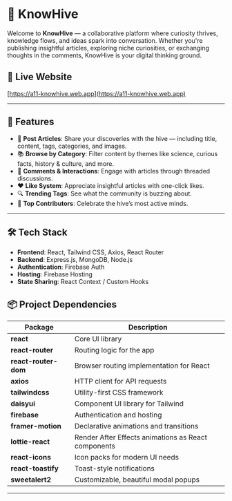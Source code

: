 # 🐝 KnowHive

Welcome to **KnowHive** — a collaborative platform where curiosity thrives, knowledge flows, and ideas spark into conversation. Whether you're publishing insightful articles, exploring niche curiosities, or exchanging thoughts in the comments, KnowHive is your digital thinking ground.

## 🔗 Live Website
[https://a11-knowhive.web.app](https://a11-knowhive.web.app)

---

## 🌟 Features

- 📝 **Post Articles**: Share your discoveries with the hive — including title, content, tags, categories, and images.
- 📚 **Browse by Category**: Filter content by themes like science, curious facts, history & culture, and more.
- 💬 **Comments & Interactions**: Engage with articles through threaded discussions.
- ❤️ **Like System**: Appreciate insightful articles with one-click likes.
- 🔍 **Trending Tags**: See what the community is buzzing about.
- 🧠 **Top Contributors**: Celebrate the hive’s most active minds.

---

## 🛠️ Tech Stack

- **Frontend**: React, Tailwind CSS, Axios, React Router
- **Backend**: Express.js, MongoDB, Node.js
- **Authentication**: Firebase Auth
- **Hosting**: Firebase Hosting
- **State Sharing**: React Context / Custom Hooks



## 📦 Project Dependencies

| Package              | Description                                                  |
|----------------------|--------------------------------------------------------------|
| **react**            | Core UI library                                              |
| **react-router**     | Routing logic for the app                                    |
| **react-router-dom** | Browser routing implementation for React                     |
| **axios**            | HTTP client for API requests                                 |
| **tailwindcss**      | Utility-first CSS framework                                  |
| **daisyui**          | Component UI library for Tailwind                            |
| **firebase**         | Authentication and hosting                                   |
| **framer-motion**    | Declarative animations and transitions                       |
| **lottie-react**     | Render After Effects animations as React components          |
| **react-icons**      | Icon packs for modern UI needs                               |
| **react-toastify**   | Toast-style notifications                                    |
| **sweetalert2**      | Customizable, beautiful modal popups                         |

---
